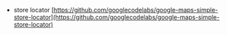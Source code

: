 - store locator [https://github.com/googlecodelabs/google-maps-simple-store-locator](https://github.com/googlecodelabs/google-maps-simple-store-locator)